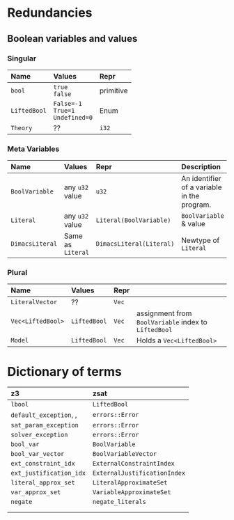 # Redundancies

## Boolean variables and values

### Singular

| Name         | Values                                  | Repr      |
|:-------------|:----------------------------------------|:----------|
| `bool`       | `true`<br>`false`                       | primitive |
| `LiftedBool` | `False=-1`<br>`True=1`<br>`Undefined=0` | Enum      |
| `Theory`     | ??                                      | `i32`     |

### Meta Variables

| Name            | Values            | Repr                     | Description                                 |
|:----------------|:------------------|:-------------------------|:--------------------------------------------|
| `BoolVariable`  | any `u32` value   | `u32`                    | An identifier of a variable in the program. |
| `Literal`       | any `u32` value   | `Literal(BoolVariable)`  | `BoolVariable` & value                      |
| `DimacsLiteral` | Same as `Literal` | `DimacsLiteral(Literal)` | Newtype of `Literal`                        |

### Plural


| Name              | Values       | Repr  |                                                      |
|:------------------|:-------------|:------|:-----------------------------------------------------|
| `LiteralVector`   | ??           | `Vec` |                                                      |
| `Vec<LiftedBool>` | `LiftedBool` | `Vec` | assignment from `BoolVariable` index to `LiftedBool` |
| `Model`           | `LiftedBool` | `Vec` | Holds a `Vec<LiftedBool>`                            |

# Dictionary of terms

| z3                                                          | zsat                         |
|:------------------------------------------------------------|:-----------------------------|
| `lbool`                                                     | `LiftedBool`                 |
| `default_exception`, ,                                      | `errors::Error`              |
| `sat_param_exception`                                       | `errors::Error`              |
| `solver_exception`                                          | `errors::Error`              |
| `bool_var`                                                  | `BoolVariable`               |
| `bool_var_vector`                                           | `BoolVariableVector`         |
| `ext_constraint_idx`                                        | `ExternalConstraintIndex`    |
| `ext_justification_idx`                                     | `ExternalJustificationIndex` |
| `literal_approx_set`                                        | `LiteralApproximateSet`      |
| `var_approx_set`                                            | `VariableApproximateSet`     |
| `negate`                                                    | `negate_literals`            |
|                                                             |                              |
|                                                             |                              |
